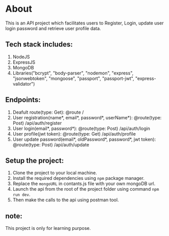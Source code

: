 # About

This is an API project which facilitates users to Register, Login, update user login password and retrieve user profile data.

## Tech stack includes:

1. NodeJS
2. ExpressJS
3. MongoDB
4. Libraries("bcrypt", "body-parser", "nodemon", "express", "jsonwebtoken", "mongoose", "passport", "passport-jwt", "express-validator")

## Endpoints:

1. Deafult route(type: Get): @route /
2. User registration(name*, email*, password*, userName*): @route(type: Post) /api/auth/register
3. User login(email*, password*): @route(type: Post) /api/auth/login
4. User profile(jwt token): @route(type: Get) /api/auth/profile
5. User update password(email*, oldPassword*, password\*, jwt token): @route(type: Post) /api/auth/update

## Setup the project:

1. Clone the project to your local machine.
2. Install the required dependencies using `npm` package manager.
3. Replace the `mongoURL` in contants.js file with your own mongoDB url.
4. Launch the api from the root of the project folder using command `npm run dev`.
5. Then make the calls to the api using postman tool.

## note: 
This project is only for learning purpose.

